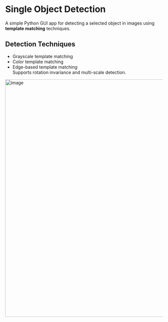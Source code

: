 # Single Object Detection

A simple Python GUI app for detecting a selected object in images using **template matching** techniques.

## Detection Techniques

- Grayscale template matching
- Color template matching
- Edge-based template matching  
Supports rotation invariance and multi-scale detection.

<img width="650" height="758" alt="image" src="https://github.com/user-attachments/assets/dd2d38ab-c795-477c-abf4-afe804f24d2d" />
